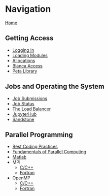 # Navigation

[Home](https://github.com/ResearchComputing/Wiki_Documentation/wiki)

## Getting Access
- [Logging In](https://github.com/ResearchComputing/Wiki_Documentation/wiki/Logging-In)
- [Loading Modules]()
- [Allocations]()
- [Blanca Access]()
- [Peta Library]()

## Jobs and Operating the System
- [Job Submissions]()
- [Job Status]()
- [The Load Balancer](https://github.com/ResearchComputing/Wiki_Documentation/wiki/The-Load-Balancer-Tool)
- [JupyterHub]()
- [Sandstone]()

## Parallel Programming
- [Best Coding Practices](https://github.com/ResearchComputing/Wiki_Documentation/wiki/Coding-Best-Practices)
- [Fundamentals of Parallel Computing](https://github.com/ResearchComputing/Wiki_Documentation/wiki/Fundamentals-of-Parallel-Computing)
- [Matlab](https://github.com/ResearchComputing/Wiki_Documentation/wiki/Matlab-on-Summit)
- MPI
    + [C/C++](https://github.com/ResearchComputing/Wiki_Documentation/wiki/MPI-C--)
    + [Fortran](https://github.com/ResearchComputing/Wiki_Documentation/wiki/MPI-Fortran)
- OpenMP 
    + [C/C++](https://github.com/ResearchComputing/Wiki_Documentation/wiki/OpenMP-C--)
    + [Fortran](https://github.com/ResearchComputing/Wiki_Documentation/wiki/OpenMP-Fortran)

